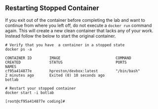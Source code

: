 
## Restarting Stopped Container 

If you exit out of the container before completing the lab and want to continue from where you left off, do not execute a `docker run` command again.  This will create a new clean container that lacks any of your work.  Instead follow the below to start the original container.

```
# Verify that you have  a container in a stopped state
docker ps -a

CONTAINER ID        IMAGE                         COMMAND             CREATED             STATUS                        PORTS               NAMES
cf95a414877e        hpreston/devbox:latest        "/bin/bash"         2 minutes ago       Exited (0) 10 seconds ago                         botlab

# Restart your stopped container
docker start -i botlab

[root@cf95a414877e coding]#
```

